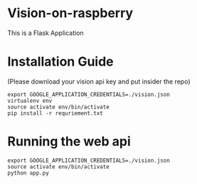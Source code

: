 # Vision-on-raspberry

This is a Flask Application

# Installation Guide 
(Please download your vision api key and put insider the repo)
```
export GOOGLE_APPLICATION_CREDENTIALS=./vision.json
virtualenv env
source activate env/bin/activate
pip install -r requriement.txt
```

# Running the web api
```
export GOOGLE_APPLICATION_CREDENTIALS=./vision.json
source activate env/bin/activate
python app.py
```
